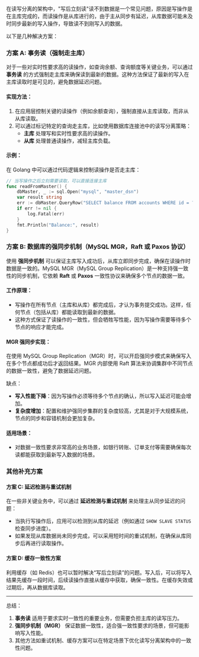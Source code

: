 在读写分离的架构中，"写后立刻读"读不到数据是一个常见问题，原因是写操作是在主库完成的，而读操作是从库进行的，由于主从同步有延迟，从库数据可能未及时同步最新的写入操作，导致读不到刚写入的数据。

以下是几种解决方案：

### 方案 A: 事务读（强制走主库）

对于一些对实时性要求高的读操作，如查询余额、查询额度等关键业务，可以通过 **事务读** 的方式强制走主库来确保读到最新的数据。这种方法保证了最新的写入在主库读取时是可见的，避免数据延迟问题。

#### 实现方法：
1. 在应用层控制关键的读操作（例如余额查询），强制直接从主库读取，而非从从库读取。
2. 可以通过标记特定的查询走主库，比如使用数据库连接池中的读写分离策略：
   - **主库** 处理写和实时性要求高的读操作。
   - **从库** 处理普通读操作，减轻主库负载。

#### 示例：
在 Golang 中可以通过代码逻辑来控制读操作是否走主库：
```go
// 当写操作之后立刻需要读取，可以直接连接主库
func readFromMaster() {
    dbMaster, _ := sql.Open("mysql", "master_dsn")
    var result string
    err := dbMaster.QueryRow("SELECT balance FROM accounts WHERE id = ?", accountID).Scan(&result)
    if err != nil {
        log.Fatal(err)
    }
    fmt.Println("Balance:", result)
}
```

### 方案 B: 数据库的强同步机制（MySQL MGR，Raft 或 Paxos 协议）

使用 **强同步机制** 可以保证主库写入成功后，从库立即同步完成，确保在读操作时数据是一致的。MySQL MGR（MySQL Group Replication）是一种支持强一致性的同步机制，它依赖 **Raft** 或 **Paxos** 一致性协议来确保多个节点的数据一致。

#### 工作原理：
- 写操作在所有节点（主库和从库）都完成后，才认为事务提交成功。这样，任何节点（包括从库）都能读取到最新的数据。
- 这种方式保证了读操作的一致性，但会牺牲写性能，因为写操作需要等待多个节点的响应才能完成。

#### MGR 强同步实现：
在使用 MySQL Group Replication（MGR）时，可以开启强同步模式来确保写入在多个节点都成功后才返回结果。MGR 内部使用 Raft 算法来协调集群中不同节点的数据一致性，避免了数据延迟问题。

缺点：
- **写入性能下降**：因为写操作必须等待多个节点的确认，所以写入延迟可能会增加。
- **复杂度增加**：配置和维护强同步集群的复杂度较高，尤其是对于大规模系统，节点的同步和容错机制会更加复杂。

#### 适用场景：
- 对数据一致性要求非常高的业务场景，如银行转账、订单支付等需要确保每次读都能获取到最新写入数据的场景。

### 其他补充方案

#### 方案 C: 延迟检测与重试机制
在一些非关键业务中，可以通过 **延迟检测与重试机制** 来处理主从同步延迟的问题：
- 当执行写操作后，应用可以检测到从库的延迟（例如通过 `SHOW SLAVE STATUS` 检查同步进度）。
- 如果发现从库数据尚未同步完成，可以采用短时间的重试机制，在确保从库同步后再进行读取操作。

#### 方案 D: 缓存一致性方案
利用缓存（如 Redis）也可以暂时解决“写后立刻读”的问题。写入后，可以将写入结果先缓存一段时间，后续读操作直接从缓存中获取，确保一致性。在缓存失效或过期后，再从数据库读取。

---

总结：
1. **事务读** 适用于要求实时一致性的重要业务，但需要负担主库的读写压力。
2. **强同步机制（MGR）** 保证数据一致性，适合强一致性要求的场景，但可能影响写入性能。
3. 其他方法如重试机制、缓存方案可以在特定场景下优化读写分离架构中的一致性问题。